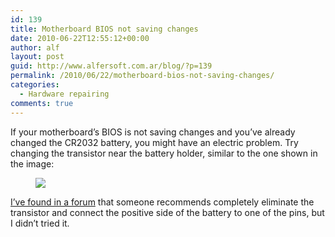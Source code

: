 ```yaml
---
id: 139
title: Motherboard BIOS not saving changes
date: 2010-06-22T12:55:12+00:00
author: alf
layout: post
guid: http://www.alfersoft.com.ar/blog/?p=139
permalink: /2010/06/22/motherboard-bios-not-saving-changes/
categories:
  - Hardware repairing
comments: true
---
```

If your motherboard&#8217;s BIOS is not saving changes and you&#8217;ve already changed the CR2032 battery, you might have an electric problem. Try changing the transistor near the battery holder, similar to the one shown in the image:

<figure>
	<img src="{{ site.url }}/images/bios_transistor.jpg">
</figure>

<!--more-->

<a href="http://www.yoreparo.com/foros/reparacion_de_computadoras/soluciones/bios-mother-758lmr-h-se-borra-t157958.html" target="_blank">I&#8217;ve found in a forum</a> that someone recommends completely eliminate the transistor and connect the positive side of the battery to one of the pins, but I didn&#8217;t tried it.
